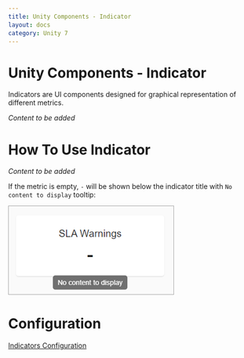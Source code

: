 ```yaml
---
title: Unity Components - Indicator
layout: docs
category: Unity 7
---
```

# Unity Components - Indicator

Indicators are UI components designed for graphical representation of different metrics. 

*Content to be added*

# How To Use Indicator

*Content to be added*

If the metric is empty, `-` will be shown below the indicator title with `No content to display` tooltip:

![Empty indicator](indicator/images/empty-indicator.png)

# Configuration

[Indicators Configuration](../configuration/tags-list/indicators-tag.md)